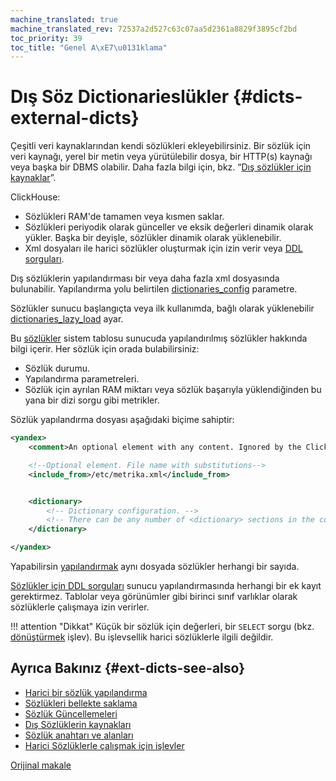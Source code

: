 ```yaml
---
machine_translated: true
machine_translated_rev: 72537a2d527c63c07aa5d2361a8829f3895cf2bd
toc_priority: 39
toc_title: "Genel A\xE7\u0131klama"
---
```


# Dış Söz Dictionarieslükler {#dicts-external-dicts}

Çeşitli veri kaynaklarından kendi sözlükleri ekleyebilirsiniz. Bir sözlük için veri kaynağı, yerel bir metin veya yürütülebilir dosya, bir HTTP(s) kaynağı veya başka bir DBMS olabilir. Daha fazla bilgi için, bkz. “[Dış sözlükler için kaynaklar](external-dicts-dict-sources.md)”.

ClickHouse:

-   Sözlükleri RAM'de tamamen veya kısmen saklar.
-   Sözlükleri periyodik olarak günceller ve eksik değerleri dinamik olarak yükler. Başka bir deyişle, sözlükler dinamik olarak yüklenebilir.
-   Xml dosyaları ile harici sözlükler oluşturmak için izin verir veya [DDL sorguları](../../statements/create.md#create-dictionary-query).

Dış sözlüklerin yapılandırması bir veya daha fazla xml dosyasında bulunabilir. Yapılandırma yolu belirtilen [dictionaries_config](../../../operations/server-configuration-parameters/settings.md#server_configuration_parameters-dictionaries_config) parametre.

Sözlükler sunucu başlangıçta veya ilk kullanımda, bağlı olarak yüklenebilir [dictionaries_lazy_load](../../../operations/server-configuration-parameters/settings.md#server_configuration_parameters-dictionaries_lazy_load) ayar.

Bu [sözlükler](../../../operations/system-tables.md#system_tables-dictionaries) sistem tablosu sunucuda yapılandırılmış sözlükler hakkında bilgi içerir. Her sözlük için orada bulabilirsiniz:

-   Sözlük durumu.
-   Yapılandırma parametreleri.
-   Sözlük için ayrılan RAM miktarı veya sözlük başarıyla yüklendiğinden bu yana bir dizi sorgu gibi metrikler.

Sözlük yapılandırma dosyası aşağıdaki biçime sahiptir:

``` xml
<yandex>
    <comment>An optional element with any content. Ignored by the ClickHouse server.</comment>

    <!--Optional element. File name with substitutions-->
    <include_from>/etc/metrika.xml</include_from>


    <dictionary>
        <!-- Dictionary configuration. -->
        <!-- There can be any number of <dictionary> sections in the configuration file. -->
    </dictionary>

</yandex>
```

Yapabilirsin [yapılandırmak](external-dicts-dict.md) aynı dosyada sözlükler herhangi bir sayıda.

[Sözlükler için DDL sorguları](../../statements/create.md#create-dictionary-query) sunucu yapılandırmasında herhangi bir ek kayıt gerektirmez. Tablolar veya görünümler gibi birinci sınıf varlıklar olarak sözlüklerle çalışmaya izin verirler.

!!! attention "Dikkat"
    Küçük bir sözlük için değerleri, bir `SELECT` sorgu (bkz. [dönüştürmek](../../../sql-reference/functions/other-functions.md) işlev). Bu işlevsellik harici sözlüklerle ilgili değildir.

## Ayrıca Bakınız {#ext-dicts-see-also}

-   [Harici bir sözlük yapılandırma](external-dicts-dict.md)
-   [Sözlükleri bellekte saklama](external-dicts-dict-layout.md)
-   [Sözlük Güncellemeleri](external-dicts-dict-lifetime.md)
-   [Dış Sözlüklerin kaynakları](external-dicts-dict-sources.md)
-   [Sözlük anahtarı ve alanları](external-dicts-dict-structure.md)
-   [Harici Sözlüklerle çalışmak için işlevler](../../../sql-reference/functions/ext-dict-functions.md)

[Orijinal makale](https://clickhouse.tech/docs/en/query_language/dicts/external_dicts/) <!--hide-->
